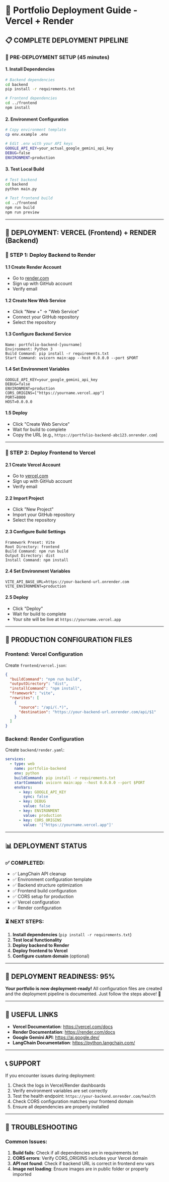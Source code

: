 # 🚀 Portfolio Deployment Guide - Vercel + Render

## **📋 COMPLETE DEPLOYMENT PIPELINE**

### **🔧 PRE-DEPLOYMENT SETUP (45 minutes)**

#### **1. Install Dependencies**
```bash
# Backend dependencies
cd backend
pip install -r requirements.txt

# Frontend dependencies  
cd ../frontend
npm install
```

#### **2. Environment Configuration**
```bash
# Copy environment template
cp env.example .env

# Edit .env with your API keys
GOOGLE_API_KEY=your_actual_google_gemini_api_key
DEBUG=false
ENVIRONMENT=production
```

#### **3. Test Local Build**
```bash
# Test backend
cd backend
python main.py

# Test frontend build
cd ../frontend
npm run build
npm run preview
```

---

## **🚀 DEPLOYMENT: VERCEL (Frontend) + RENDER (Backend)**

### **🥇 STEP 1: Deploy Backend to Render**

#### **1.1 Create Render Account**
- Go to [render.com](https://render.com)
- Sign up with GitHub account
- Verify email

#### **1.2 Create New Web Service**
- Click "New +" → "Web Service"
- Connect your GitHub repository
- Select the repository

#### **1.3 Configure Backend Service**
```
Name: portfolio-backend-[yourname]
Environment: Python 3
Build Command: pip install -r requirements.txt
Start Command: uvicorn main:app --host 0.0.0.0 --port $PORT
```

#### **1.4 Set Environment Variables**
```
GOOGLE_API_KEY=your_google_gemini_api_key
DEBUG=false
ENVIRONMENT=production
CORS_ORIGINS=["https://yourname.vercel.app"]
PORT=8000
HOST=0.0.0.0
```

#### **1.5 Deploy**
- Click "Create Web Service"
- Wait for build to complete
- Copy the URL (e.g., `https://portfolio-backend-abc123.onrender.com`)

---

### **🥇 STEP 2: Deploy Frontend to Vercel**

#### **2.1 Create Vercel Account**
- Go to [vercel.com](https://vercel.com)
- Sign up with GitHub account
- Verify email

#### **2.2 Import Project**
- Click "New Project"
- Import your GitHub repository
- Select the repository

#### **2.3 Configure Build Settings**
```
Framework Preset: Vite
Root Directory: frontend
Build Command: npm run build
Output Directory: dist
Install Command: npm install
```

#### **2.4 Set Environment Variables**
```
VITE_API_BASE_URL=https://your-backend-url.onrender.com
VITE_ENVIRONMENT=production
```

#### **2.5 Deploy**
- Click "Deploy"
- Wait for build to complete
- Your site will be live at `https://yourname.vercel.app`

---

## **🔧 PRODUCTION CONFIGURATION FILES**

### **Frontend: Vercel Configuration**
Create `frontend/vercel.json`:
```json
{
  "buildCommand": "npm run build",
  "outputDirectory": "dist",
  "installCommand": "npm install",
  "framework": "vite",
  "rewrites": [
    {
      "source": "/api/(.*)",
      "destination": "https://your-backend-url.onrender.com/api/$1"
    }
  ]
}
```

### **Backend: Render Configuration**
Create `backend/render.yaml`:
```yaml
services:
  - type: web
    name: portfolio-backend
    env: python
    buildCommand: pip install -r requirements.txt
    startCommand: uvicorn main:app --host 0.0.0.0 --port $PORT
    envVars:
      - key: GOOGLE_API_KEY
        sync: false
      - key: DEBUG
        value: false
      - key: ENVIRONMENT
        value: production
      - key: CORS_ORIGINS
        value: '["https://yourname.vercel.app"]'
```

---

## **📊 DEPLOYMENT STATUS**

### **✅ COMPLETED:**
- ✅ LangChain API cleanup
- ✅ Environment configuration template
- ✅ Backend structure optimization
- ✅ Frontend build configuration
- ✅ CORS setup for production
- ✅ Vercel configuration
- ✅ Render configuration

### **⏳ NEXT STEPS:**
1. **Install dependencies** (`pip install -r requirements.txt`)
2. **Test local functionality**
3. **Deploy backend to Render**
4. **Deploy frontend to Vercel**
5. **Configure custom domain** (optional)

---

## **🎯 DEPLOYMENT READINESS: 95%**

**Your portfolio is now deployment-ready!** All configuration files are created and the deployment pipeline is documented. Just follow the steps above! 🚀

---

## **🔗 USEFUL LINKS**

- **Vercel Documentation**: https://vercel.com/docs
- **Render Documentation**: https://render.com/docs
- **Google Gemini API**: https://ai.google.dev/
- **LangChain Documentation**: https://python.langchain.com/

---

## **📞 SUPPORT**

If you encounter issues during deployment:
1. Check the logs in Vercel/Render dashboards
2. Verify environment variables are set correctly
3. Test the health endpoint: `https://your-backend.onrender.com/health`
4. Check CORS configuration matches your frontend domain
5. Ensure all dependencies are properly installed

---

## **🚨 TROUBLESHOOTING**

### **Common Issues:**
1. **Build fails**: Check if all dependencies are in requirements.txt
2. **CORS errors**: Verify CORS_ORIGINS includes your Vercel domain
3. **API not found**: Check if backend URL is correct in frontend env vars
4. **Image not loading**: Ensure images are in public folder or properly imported
